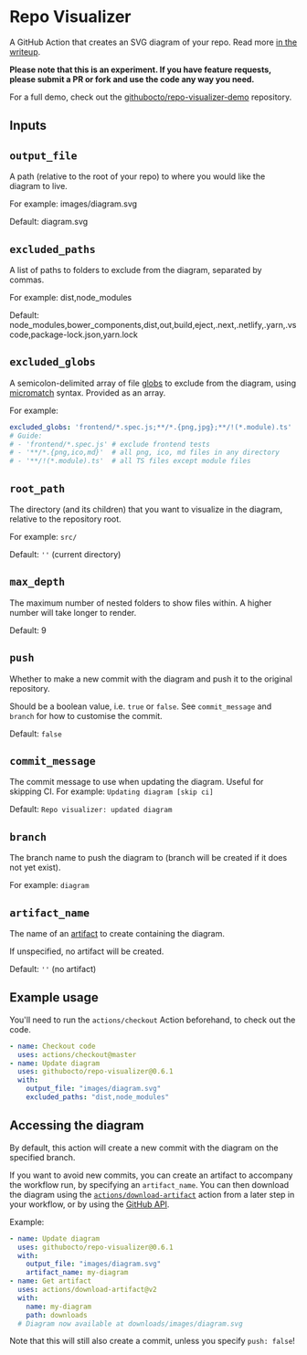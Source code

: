 # Repo Visualizer

A GitHub Action that creates an SVG diagram of your repo. Read more [in the writeup](https://octo.github.com/projects/repo-visualization).

**Please note that this is an experiment. If you have feature requests, please submit a PR or fork and use the code any way you need.**

For a full demo, check out the [githubocto/repo-visualizer-demo](https://github.com/githubocto/repo-visualizer-demo) repository.

## Inputs

## `output_file`

A path (relative to the root of your repo) to where you would like the diagram to live.

For example: images/diagram.svg

Default: diagram.svg

## `excluded_paths`

A list of paths to folders to exclude from the diagram, separated by commas.

For example: dist,node_modules

Default: node_modules,bower_components,dist,out,build,eject,.next,.netlify,.yarn,.vscode,package-lock.json,yarn.lock

## `excluded_globs`

A semicolon-delimited array of file [globs](https://globster.xyz/) to exclude from the diagram, using [micromatch](https://github.com/micromatch/micromatch) syntax. Provided as an array.

For example:

```yaml
excluded_globs: 'frontend/*.spec.js;**/*.{png,jpg};**/!(*.module).ts'
# Guide:
# - 'frontend/*.spec.js' # exclude frontend tests
# - '**/*.{png,ico,md}'  # all png, ico, md files in any directory
# - '**/!(*.module).ts'  # all TS files except module files
```

## `root_path`

The directory (and its children) that you want to visualize in the diagram, relative to the repository root.

For example: `src/`

Default: `''` (current directory)

## `max_depth`

The maximum number of nested folders to show files within. A higher number will take longer to render.

Default: 9

## `push`

Whether to make a new commit with the diagram and push it to the original repository.

Should be a boolean value, i.e. `true` or `false`. See `commit_message` and `branch` for how to customise the commit.

Default: `false`

## `commit_message`

The commit message to use when updating the diagram. Useful for skipping CI. For example: `Updating diagram [skip ci]`

Default: `Repo visualizer: updated diagram`

## `branch`

The branch name to push the diagram to (branch will be created if it does not yet exist).

For example: `diagram`

## `artifact_name`

The name of an [artifact](https://docs.github.com/en/actions/guides/storing-workflow-data-as-artifacts) to create containing the diagram.

If unspecified, no artifact will be created.

Default: `''` (no artifact)

## Example usage

You'll need to run the `actions/checkout` Action beforehand, to check out the code.

```yaml
- name: Checkout code
  uses: actions/checkout@master
- name: Update diagram
  uses: githubocto/repo-visualizer@0.6.1
  with:
    output_file: "images/diagram.svg"
    excluded_paths: "dist,node_modules"
```


## Accessing the diagram

By default, this action will create a new commit with the diagram on the specified branch.

If you want to avoid new commits, you can create an artifact to accompany the workflow run,
by specifying an `artifact_name`. You can then download the diagram using the
[`actions/download-artifact`](https://github.com/marketplace/actions/download-a-build-artifact)
action from a later step in your workflow,
or by using the [GitHub API](https://docs.github.com/en/rest/reference/actions#artifacts).

Example:
```yaml
- name: Update diagram
  uses: githubocto/repo-visualizer@0.6.1
  with:
    output_file: "images/diagram.svg"
    artifact_name: my-diagram
- name: Get artifact
  uses: actions/download-artifact@v2
  with:
    name: my-diagram
    path: downloads
  # Diagram now available at downloads/images/diagram.svg
```
Note that this will still also create a commit, unless you specify `push: false`!
